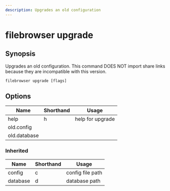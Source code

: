 ```yaml
---
description: Upgrades an old configuration
---
```


# filebrowser upgrade

## Synopsis

Upgrades an old configuration. This command DOES NOT
import share links because they are incompatible with
this version.

```
filebrowser upgrade [flags]
```

## Options

| Name | Shorthand | Usage |
|------|-----------|-------|
|help|h|help for upgrade|
|old.config|||
|old.database|||

### Inherited

| Name | Shorthand | Usage |
|------|-----------|-------|
|config|c|config file path|
|database|d|database path|

